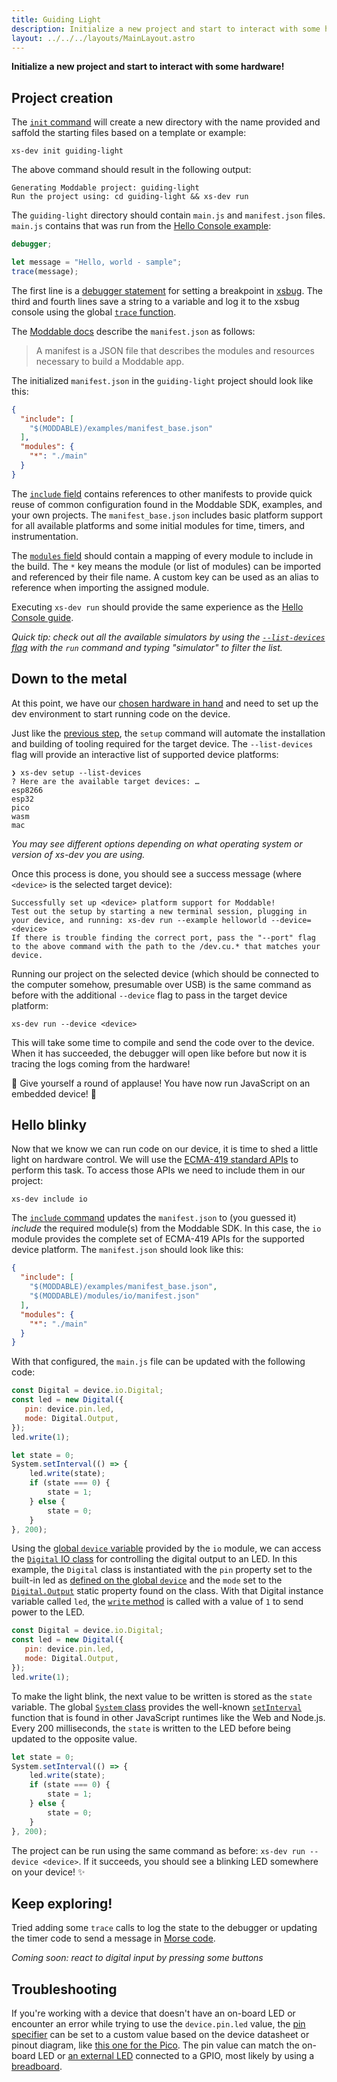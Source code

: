 ```yaml
---
title: Guiding Light
description: Initialize a new project and start to interact with some hardware!
layout: ../../../layouts/MainLayout.astro
---
```


**Initialize a new project and start to interact with some hardware!**

## Project creation

The [`init` command](/en/features/init) will create a new directory with the name provided and saffold the starting files based on a template or example:

```
xs-dev init guiding-light
```

The above command should result in the following output:

```
Generating Moddable project: guiding-light
Run the project using: cd guiding-light && xs-dev run
```

The `guiding-light` directory should contain `main.js` and `manifest.json` files. `main.js` contains that was run from the [Hello Console example](/en/guide/02-hello-console):

```javascript
debugger;

let message = "Hello, world - sample";
trace(message);
```

The first line is a [debugger statement](https://developer.mozilla.org/en-US/docs/Web/JavaScript/Reference/Statements/debugger) for setting a breakpoint in [xsbug](https://github.com/Moddable-OpenSource/moddable/blob/public/documentation/xs/xsbug.md).
The third and fourth lines save a string to a variable and log it to the xsbug console using the global [`trace` function](https://github.com/Moddable-OpenSource/moddable/blob/public/documentation/xs/xsbug.md#colorizing-consolelog-with-trace).

The [Moddable docs](https://github.com/Moddable-OpenSource/moddable/blob/public/documentation/tools/manifest.md) describe the `manifest.json` as follows:

> A manifest is a JSON file that describes the modules and resources necessary to build a Moddable app.

The initialized `manifest.json` in the `guiding-light` project should look like this:

```json
{
  "include": [
    "$(MODDABLE)/examples/manifest_base.json"
  ],
  "modules": {
    "*": "./main"
  }
}
```

The [`include` field](https://github.com/Moddable-OpenSource/moddable/blob/public/documentation/tools/manifest.md#include) contains references to other manifests to provide quick reuse of common configuration found in the Moddable SDK, examples, and your own projects. The `manifest_base.json` includes basic platform support for all available platforms and some initial modules for time, timers, and instrumentation.

The [`modules` field](https://github.com/Moddable-OpenSource/moddable/blob/public/documentation/tools/manifest.md#modules) should contain a mapping of every module to include in the build. The `*` key means the module (or list of modules) can be imported and referenced by their file name. A custom key can be used as an alias to reference when importing the assigned module.

Executing `xs-dev run` should provide the same experience as the [Hello Console guide](/en/guide/01-hello-console).

_Quick tip: check out all the available simulators by using the [`--list-devices` flag](/en/features/run#select-a-device-target) with the `run` command and typing "simulator" to filter the list._

## Down to the metal

At this point, we have our [chosen hardware in hand](/en/guide/00-prepare#choose-your-hardware-adventure) and need to set up the dev environment to start running code on the device. 

Just like the [previous step](/en/guide/01-hello-console#setup-system-tooling), the `setup` command will automate the installation and building of tooling required for the target device. The `--list-devices` flag will provide an interactive list of supported device platforms:

```
❯ xs-dev setup --list-devices
? Here are the available target devices: …
esp8266
esp32
pico
wasm
mac
```

_You may see different options depending on what operating system or version of xs-dev you are using._

Once this process is done, you should see a success message (where `<device>` is the selected target device):

```
Successfully set up <device> platform support for Moddable!
Test out the setup by starting a new terminal session, plugging in your device, and running: xs-dev run --example helloworld --device=<device>
If there is trouble finding the correct port, pass the "--port" flag to the above command with the path to the /dev.cu.* that matches your device.
```

Running our project on the selected device (which should be connected to the computer somehow, presumable over USB) is the same command as before with the additional `--device` flag to pass in the target device platform:

```
xs-dev run --device <device>
```

This will take some time to compile and send the code over to the device. When it has succeeded, the debugger will open like before but now it is tracing the logs coming from the hardware!

👏 Give yourself a round of applause! You have now run JavaScript on an embedded device! 🎉

## Hello blinky

Now that we know we can run code on our device, it is time to shed a little light on hardware control. We will use the [ECMA-419 standard APIs](https://419.ecma-international.org/) to perform this task. To access those APIs we need to include them in our project:

```
xs-dev include io
```

The [`include` command](/en/features/include) updates the `manifest.json` to (you guessed it) _include_ the required module(s) from the Moddable SDK. In this case, the `io` module provides the complete set of ECMA-419 APIs for the supported device platform. The `manifest.json` should look like this:

```json
{
  "include": [
    "$(MODDABLE)/examples/manifest_base.json",
    "$(MODDABLE)/modules/io/manifest.json"
  ],
  "modules": {
    "*": "./main"
  }
}
```

With that configured, the `main.js` file can be updated with the following code:

```javascript
const Digital = device.io.Digital;
const led = new Digital({
   pin: device.pin.led,
   mode: Digital.Output,
});
led.write(1);

let state = 0;
System.setInterval(() => {
	led.write(state);
	if (state === 0) {
        state = 1;
    } else {
        state = 0;
    }
}, 200);
```

Using the [global `device` variable](https://419.ecma-international.org/#-16-host-provider-instance-global-variable) provided by the `io` module, we can access the [`Digital` IO class](https://419.ecma-international.org/#-10-io-classes-digital) for controlling the digital output to an LED. In this example, the `Digital` class is instantiated with the `pin` property set to the built-in led as [defined on the global `device`](https://419.ecma-international.org/#-16-host-provider-instance-pin-name-property) and the `mode` set to the [`Digital.Output`](https://419.ecma-international.org/#-10-io-classes-digital) static property found on the class. With that Digital instance variable called `led`, the [`write` method](https://419.ecma-international.org/#-9-io-class-pattern-write-method) is called with a value of `1` to send power to the LED.

```javascript
const Digital = device.io.Digital;
const led = new Digital({
   pin: device.pin.led,
   mode: Digital.Output,
});
led.write(1);
```

To make the light blink, the next value to be written is stored as the `state` variable. The global [`System` class](https://github.com/Moddable-OpenSource/moddable/blob/public/modules/io/system/system.js) provides the well-known [`setInterval`](https://developer.mozilla.org/en-US/docs/Web/API/setInterval) function that is found in other JavaScript runtimes like the Web and Node.js. Every 200 milliseconds, the `state` is written to the LED before being updated to the opposite value.

```javascript
let state = 0;
System.setInterval(() => {
	led.write(state);
	if (state === 0) {
        state = 1;
    } else {
        state = 0;
    }
}, 200);
```

The project can be run using the same command as before: `xs-dev run --device <device>`. If it succeeds, you should see a blinking LED somewhere on your device! ✨

## Keep exploring!

Tried adding some `trace` calls to log the state to the debugger or updating the timer code to send a message in [Morse code](https://ledask.com/morse-code-lights/).

_Coming soon: react to digital input by pressing some buttons_

## Troubleshooting

If you're working with a device that doesn't have an on-board LED or encounter an error while trying to use the `device.pin.led` value, the [pin specifier](https://419.ecma-international.org/#-9-io-class-pattern-pin-specifier) can be set to a custom value based on the device datasheet or pinout diagram, like [this one for the Pico](https://pico.pinout.xyz/). The pin value can match the on-board LED or [an external LED](https://www.sparkfun.com/products/12062) connected to a GPIO, most likely by using a [breadboard](https://learn.sparkfun.com/tutorials/how-to-use-a-breadboard#building-your-first-breadboard-circuit).
